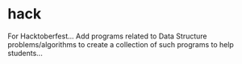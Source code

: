 # hack
For Hacktoberfest...
Add programs related to Data Structure problems/algorithms to create a collection of such programs to help students...
